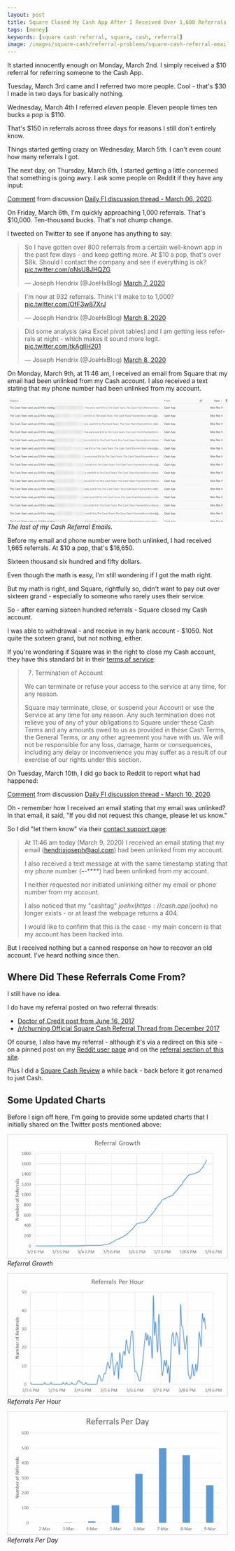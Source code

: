 ```yaml
---
layout: post
title: Square Closed My Cash App After I Received Over 1,600 Referrals in One Weekend
tags: [money]
keywords: [square cash referral, square, cash, referral]
image: /images/square-cash/referral-problems/square-cash-referral-emails.png
---
```


It started innocently enough on Monday, March 2nd. I simply received a $10 referral for referring someone to the Cash App.

Tuesday, March 3rd came and I referred two more people. Cool - that's $30 I made in two days for basically nothing.

Wednesday, March 4th I referred *eleven* people. Eleven people times ten bucks a pop is $110.

That's $150 in referrals across three days for reasons I still don't entirely know.

Things started getting crazy on Wednesday, March 5th. I can't even count how many referrals I got.

The next day, on Thursday, March 6th, I started getting a little concerned that something is going awry. I ask some people on Reddit if they have any input: 

<div class="reddit-embed" data-embed-media="www.redditmedia.com" data-embed-parent="false" data-embed-live="false" data-embed-uuid="03383f77-0c2f-47fa-8f9a-4e41d4039b1b" data-embed-created="2020-03-13T18:27:34.266Z"><a href="https://www.reddit.com/r/financialindependence/comments/feafak/daily_fi_discussion_thread_march_06_2020/fjnfzxf/">Comment</a> from discussion <a href="https://www.reddit.com/r/financialindependence/comments/feafak/daily_fi_discussion_thread_march_06_2020/">Daily FI discussion thread - March 06, 2020</a>.</div>

On Friday, March 6th, I'm quickly approaching 1,000 referrals. That's $10,000. Ten-thousand bucks. That's not chump change.

I tweeted on Twitter to see if anyone has anything to say:

<blockquote class="twitter-tweet" data-theme="dark"><p lang="en" dir="ltr">So I have gotten over 800 referrals from a certain well-known app in the past few days - and keep getting more. At $10 a pop, that&#39;s over $8k. Should I contact the company and see if everything is ok? <a href="https://t.co/oNsU8JHQZG">pic.twitter.com/oNsU8JHQZG</a></p>&mdash; Joseph Hendrix (@JoeHxBlog) <a href="https://twitter.com/JoeHxBlog/status/1236391155652321280?ref_src=twsrc%5Etfw">March 7, 2020</a></blockquote>
<blockquote class="twitter-tweet" data-conversation="none" data-theme="dark"><p lang="en" dir="ltr">I&#39;m now at 932 referrals. Think I&#39;ll make to to 1,000? <a href="https://t.co/OfF3w87XrJ">pic.twitter.com/OfF3w87XrJ</a></p>&mdash; Joseph Hendrix (@JoeHxBlog) <a href="https://twitter.com/JoeHxBlog/status/1236481991299731459?ref_src=twsrc%5Etfw">March 8, 2020</a></blockquote>
<blockquote class="twitter-tweet" data-conversation="none" data-theme="dark"><p lang="en" dir="ltr">Did some analysis (aka Excel pivot tables) and I am getting less referrals at night - which makes it sound more legit. <a href="https://t.co/tkAgIlH201">pic.twitter.com/tkAgIlH201</a></p>&mdash; Joseph Hendrix (@JoeHxBlog) <a href="https://twitter.com/JoeHxBlog/status/1236490532995641344?ref_src=twsrc%5Etfw">March 8, 2020</a></blockquote>

On Monday, March 9th, at 11:46 am, I received an email from Square that my email had been unlinked from my Cash account. I also received a text stating that my phone number had been unlinked from my account.

![The last of my Cash Referral Emails.](/images/square-cash/referral-problems/square-cash-referral-emails.png)
*The last of my Cash Referral Emails.*

Before my email and phone number were both unlinked, I had received 1,665 referrals. At $10 a pop, that's $16,650.

Sixteen thousand six hundred and fifty dollars.

Even though the math is easy, I'm still wondering if I got the math right.

But my math is right, and Square, rightfully so, didn't want to pay out over sixteen grand - especially to someone who rarely uses their service.

So - after earning sixteen hundred referrals - Square closed my Cash account.

I was able to withdrawal - and receive in my bank account - $1050. Not quite the sixteen grand, but not nothing, either.

If you're wondering if Square was in the right to close my Cash account, they have this standard bit in their [terms of service](https://cash.app/legal/us/en-us/tos):

> 7. Termination of Account
>
>We can terminate or refuse your access to the service at any time, for any reason.
>
>Square may terminate, close, or suspend your Account or use the Service at any time for any reason. Any such termination does not relieve you of any of your obligations to Square under these Cash Terms and any amounts owed to us as provided in these Cash Terms, the General Terms, or any other agreement you have with us. We will not be responsible for any loss, damage, harm or consequences, including any delay or inconvenience you may suffer as a result of our exercise of our rights under this section.

On Tuesday, March 10th,  I did go back to Reddit to report what had happened:

<div class="reddit-embed" data-embed-media="www.redditmedia.com" data-embed-parent="false" data-embed-live="true" data-embed-uuid="ebd860e3-e016-4fed-93b0-6bad56c4c8e0" data-embed-created="2020-03-13T18:43:10.758Z"><a href="https://www.reddit.com/r/financialindependence/comments/fgafz7/daily_fi_discussion_thread_march_10_2020/fk3zrzt/">Comment</a> from discussion <a href="https://www.reddit.com/r/financialindependence/comments/fgafz7/daily_fi_discussion_thread_march_10_2020/">Daily FI discussion thread - March 10, 2020</a>.</div><script async src="https://www.redditstatic.com/comment-embed.js"></script>

Oh - remember how I received an email stating that my email was unlinked? In that email, it said, "If you did not request this change, please let us know."

So I did "let them know" via their [contact support page](https://cash.app/support#contact-support/ACCESS_MY_ACCOUNT):

> At 11:46 am today (March 9, 2020) I received an email stating that my email (hendrixjoseph@aol.com) had been unlinked from my account.
>
> I also received a text message at with the same timestamp stating that my phone number (***-***-****) had been unlinked from my account.
>
> I neither requested nor initiated unlinking either my email or phone number from my account.
> 
> I also noticed that my "cashtag" $joehx (https://cash.app/$joehx) no longer exists - or at least the webpage returns a 404.
>
> I would like to confirm that this is the case - my main concern is that my account has been hacked into.

But I received nothing but a canned response on how to recover an old account. I've heard nothing since then.

## Where Did These Referrals Come From?

I still have no idea.

I do have my referral posted on two referral threads:

* [Doctor of Credit post from June 16, 2017](https://www.doctorofcredit.com/square-cash-app-offering-10-sign-bonus-10-referral-bonus-free/#comment-375583)
* [/r/churning Official Square Cash Referral Thread from December 2017](https://www.reddit.com/r/churning/comments/7k0zes/official_square_cash_referral_thread/drasmmh/)

Of course, I also have my referral - although it's via a redirect on this site - on a pinned post on my [Reddit user page](https://www.reddit.com/user/joehx/) and on the [referral section of this site](https://www.joehxblog.com/referral/).

Plus I did a [Square Cash Review](https://www.joehxblog.com/square-cash-review/) a while back - back before it got renamed to just Cash.

## Some Updated Charts

Before I sign off here, I'm going to provide some updated charts that I initially shared on the Twitter posts mentioned above:

![Referral Growth](/images/square-cash/referral-problems/referral-growth.png)
*Referral Growth*

![Referrals Per Hour](/images/square-cash/referral-problems/referrals-per-hour.png)
*Referrals Per Hour*

![Referrals Per Day](/images/square-cash/referral-problems/referrals-per-day.png)
*Referrals Per Day*